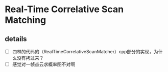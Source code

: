 # Real-Time Correlative Scan Matching

## details
- [ ] 四林的代码的（RealTimeCorrelativeScanMatcher）cpp部分的实现，为什么没有拷过来？
- [ ] 感觉对一帧点云求概率图不对啊